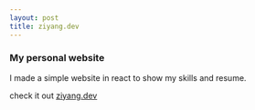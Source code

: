 ```yaml
---
layout: post
title: ziyang.dev
---
```


### My personal website
I made a simple website in react to show my skills and resume.

check it out [ziyang.dev](https://ziyang.dev)